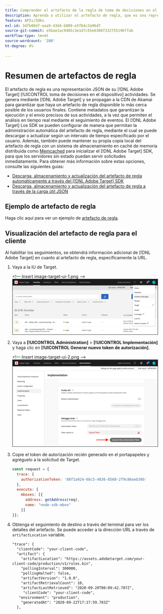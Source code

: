 ```yaml
---
title: Comprender el artefacto de la regla de toma de decisiones en el dispositivo
description: Aprenda a utilizar el artefacto de regla, que es una representación JSON de su [!DNL Adobe Target] [!UICONTROL toma de decisiones en el dispositivo] actividades.
feature: APIs/SDKs
exl-id: 3dfb08df-eaa9-43d4-b009-e5f64c3a96d7
source-git-commit: e5bae1ac9485c3e1d7c55e6386f332755196ffab
workflow-type: tm+mt
source-wordcount: '280'
ht-degree: 0%

---
```


# Resumen de artefactos de regla

El artefacto de regla es una representación JSON de su [!DNL Adobe Target] [!UICONTROL toma de decisiones en el dispositivo] actividades. Se genera mediante [!DNL Adobe Target] y se propagan a la CDN de Akamai para garantizar que haya un artefacto de regla disponible lo más cerca posible de los usuarios finales. Contiene metadatos que garantizan la ejecución y el envío precisos de sus actividades, a la vez que permiten el análisis en tiempo real mediante el seguimiento de eventos. El [!DNL Adobe Target] Los SDK se pueden configurar de manera que permitan la administración automática del artefacto de regla, mediante el cual se puede descargar o actualizar según un intervalo de tiempo especificado por el usuario. Además, también puede mantener su propia copia local del artefacto de regla con un sistema de almacenamiento en caché de memoria distribuida como [Memcached](https://memcached.org/) para inicializar el [!DNL Adobe Target] SDK, para que los servidores sin estado puedan servir solicitudes inmediatamente. Para obtener más información sobre estas opciones, consulte las siguientes guías:

* [Descarga, almacenamiento y actualización del artefacto de regla automáticamente a través del [!DNL Adobe Target] SDK](rule-artifact-sdk.md)
* [Descarga, almacenamiento y actualización del artefacto de regla a través de la carga útil JSON](rule-artifact-json.md)

## Ejemplo de artefacto de regla

Haga clic aquí para ver un ejemplo de [artefacto de regla](rule-artifact-example.md).

## Visualización del artefacto de regla para el cliente

Al habilitar los seguimientos, se obtendrá información adicional de [!DNL Adobe Target] en cuanto al artefacto de regla, específicamente la URL.

1. Vaya a la IU de Target.

   &lt;!— Insert image-target-ui-1.png —>
   ![imagen alt](assets/asset-rule-artifact-1.png)

1. Vaya a **[!UICONTROL Administration]** > **[!UICONTROL Implementación]** y haga clic en **[!UICONTROL Generar nuevo token de autorización]**.

   &lt;!— Insert image-target-ui-2.png —>
   ![imagen alt](assets/asset-rule-artifact-2.png)

1. Copie el token de autorización recién generado en el portapapeles y agréguelo a la solicitud de Target.

   ```javascript {line-numbers="true"}
   const request = {
     trace: {
       authorizationToken: '88f1a924-6bc5-4836-8560-2f9c86aeb36b'
     },
     execute: {
       mboxes: [{
         address: getAddress(req),
         name: "node-sdk-mbox"
       }]
   }};
   ```

1. Obtenga el seguimiento de destino a través del terminal para ver los detalles del artefacto. Se puede acceder a la dirección URL a través de `artifactLocation` variable.

   ```
   "trace": {
     "clientCode": "your-client-code",
     "artifact": {
       "artifactLocation": "https://assets.adobetarget.com/your-client-code/production/v1/rules.bin",
       "pollingInterval": 300000,
       "pollingHalted": false,
       "artifactVersion": "1.0.0",
       "artifactRetrievalCount": 10,
       "artifactLastRetrieved": "2020-09-20T00:09:42.707Z",
        "clientCode": "your-client-code",
      "environment": "production",
       "generatedAt": "2020-09-22T17:17:59.783Z"
     },
   ```
